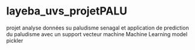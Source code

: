 # layeba_uvs_projetPALU
projet analyse données su paludisme senagal et application de prediction du paludisme avec un support vecteur machine Machine Learning model pickler
